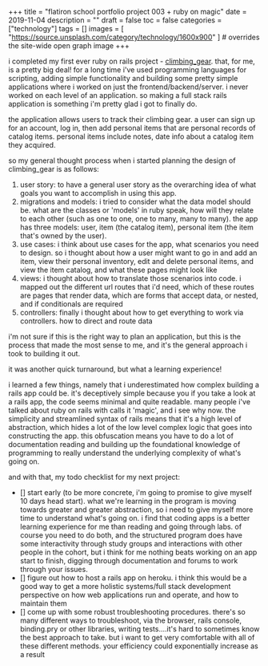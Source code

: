 +++
title = "flatiron school portfolio project 003 + ruby on magic"
date = 2019-11-04
description = ""
draft = false
toc = false
categories = ["technology"]
tags = []
images = [
  "https://source.unsplash.com/category/technology/1600x900"
] # overrides the site-wide open graph image
+++

i completed my first ever ruby on rails project - [climbing_gear](https://github.com/kimpham54/climbing_gear). that, for me, is a pretty big deal! for a long time i've used programming languages for scripting, adding simple functionality and building some pretty simple applications where i worked on just the frontend/backend/server. i never worked on each level of an application. so making a full stack rails application is something i'm pretty glad i got to finally do.

the application allows users to track their climbing gear. a user can sign up for an account, log in, then add personal items that are personal records of catalog items. personal items include notes, date info about a catalog item they acquired.

so my general thought process when i started planning the design of climbing_gear is as follows:

1. user story: to have a general user story as the overarching idea of what goals you want to accomplish in using this app.
1. migrations and models: i tried to consider what the data model should be. what are the classes or 'models' in ruby speak, how will they relate to each other (such as one to one, one to many, many to many). the app has three models: user, item (the catalog item), personal item (the item that's owned by the user).
1. use cases: i think about use cases for the app, what scenarios you need to design. so i thought about how a user might want to go in and add an item, view their personal inventory, edit and delete personal items, and view the item catalog, and what these pages might look like
1. views: i thought about how to translate those scenarios into code. i mapped out the different url routes that i'd need, which of these routes are pages that render data, which are forms that accept data, or nested, and if conditionals are required
1. controllers: finally i thought about how to get everything to work via controllers. how to direct and route data 

i'm not sure if this is the right way to plan an application, but this is the process that made the most sense to me, and it's the general approach i took to building it out.

it was another quick turnaround, but what a learning experience!

i learned a few things, namely that i underestimated how complex building a rails app could be. it's deceptively simple because you if you take a look at a rails app, the code seems minimal and quite readable. many people i've talked about ruby on rails with calls it 'magic', and i see why now. the simplicity and streamlined syntax of rails means that it's a high level of abstraction, which hides a lot of the low level complex logic that goes into constructing the app. this obfuscation means you have to do a lot of documentation reading and building up the foundational knowledge of programming to really understand the underlying complexity of what's going on. 

and with that, my todo checklist for my next project:

- [] start early (to be more concrete, i'm going to promise to give myself 10 days head start). what we're learning in the program is moving towards greater and greater abstraction, so i need to give myself more time to understand what's going on. i find that coding apps is a better learning experience for me than reading and going through labs. of course you need to do both, and the structured program does have some interactivity through study groups and interactions with other people in the cohort, but i think for me nothing beats working on an app start to finish, digging through documentation and forums to work through your issues.
- [] figure out how to host a rails app on heroku. i think this would be a good way to get a more holistic systems/full stack development perspective on how web applications run and operate, and how to maintain them
- [] come up with some robust troubleshooting procedures. there's so many different ways to troubleshoot, via the browser, rails console, binding.pry or other libraries, writing tests....it's hard to sometimes know the best approach to take. but i want to get very comfortable with all of these different methods. your efficiency could exponentially increase as a result
